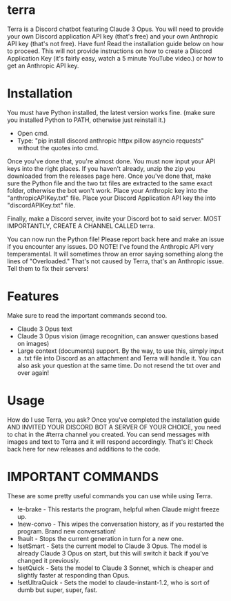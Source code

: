 # terra
Terra is a Discord chatbot featuring Claude 3 Opus. You will need to provide your own Discord application API key (that's free) and your own Anthropic API key (that's not free). Have fun! Read the installation guide below on how to proceed. This will not provide instructions on how to create a Discord Application Key (it's fairly easy, watch a 5 minute YouTube video.) or how to get an Anthropic API key.

# Installation
You must have Python installed, the latest version works fine. (make sure you installed Python to PATH, otherwise just reinstall it.)
 - Open cmd.
 - Type: "pip install discord anthropic httpx pillow asyncio requests" without the quotes into cmd.

Once you've done that, you're almost done. You must now input your API keys into the right places.
If you haven't already, unzip the zip you downloaded from the releases page here.
Once you've done that, make sure the Python file and the two txt files are extracted to the same exact folder, otherwise the bot won't work.
Place your Anthropic key into the "anthropicAPIKey.txt" file.
Place your Discord Application API key the into "discordAPIKey.txt" file.

Finally, make a Discord server, invite your Discord bot to said server. MOST IMPORTANTLY, CREATE A CHANNEL CALLED terra.

You can now run the Python file! Please report back here and make an issue if you encounter any issues.
DO NOTE! I've found the Anthropic API very temperamental. It will sometimes throw an error saying something along the lines of "Overloaded." That's not caused by Terra, that's an Anthropic issue. Tell them to fix their servers!

# Features
Make sure to read the important commands second too.
- Claude 3 Opus text
- Claude 3 Opus vision (image recognition, can answer questions based on images)
- Large context (documents) support.
    By the way, to use this, simply input a .txt file into Discord as an attachment and Terra will handle it. You can also ask your question at the same time. Do not resend the txt over and over again!

# Usage
How do I use Terra, you ask? Once you've completed the installation guide AND INVITED YOUR DISCORD BOT A SERVER OF YOUR CHOICE, you need to chat in the #terra channel you created. You can send messages with images and text to Terra
and it will respond accordingly. That's it! Check back here for new releases and additions to the code.

# IMPORTANT COMMANDS
These are some pretty useful commands you can use while using Terra.
- !e-brake - This restarts the program, helpful when Claude might freeze up.
- !new-convo - This wipes the conversation history, as if you restarted the program. Brand new conversation!
- !hault - Stops the current generation in turn for a new one.
- !setSmart - Sets the current model to Claude 3 Opus. The model is already Claude 3 Opus on start, but this will switch it back if you've changed it previously.
- !setQuick - Sets the model to Claude 3 Sonnet, which is cheaper and slightly faster at responding than Opus.
- !setUltraQuick - Sets the model to claude-instant-1.2, who is sort of dumb but super, super, fast.
